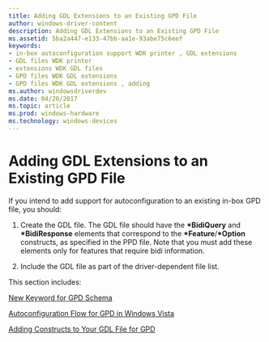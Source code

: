 ```yaml
---
title: Adding GDL Extensions to an Existing GPD File
author: windows-driver-content
description: Adding GDL Extensions to an Existing GPD File
ms.assetid: 5ba2a447-e133-47bb-aa1e-93abe75c6eef
keywords:
- in-box autoconfiguration support WDK printer , GDL extensions
- GDL files WDK printer
- extensions WDK GDL files
- GPD files WDK GDL extensions
- GPD files WDK GDL extensions , adding
ms.author: windowsdriverdev
ms.date: 04/20/2017
ms.topic: article
ms.prod: windows-hardware
ms.technology: windows-devices
---
```


# Adding GDL Extensions to an Existing GPD File


If you intend to add support for autoconfiguration to an existing in-box GPD file, you should:

1.  Create the GDL file. The GDL file should have the **\*BidiQuery** and **\*BidiResponse** elements that correspond to the **\*Feature**/**\*Option** constructs, as specified in the PPD file. Note that you must add these elements only for features that require bidi information.

2.  Include the GDL file as part of the driver-dependent file list.

This section includes:

[New Keyword for GPD Schema](new-keyword-for-gpd-schema.md)

[Autoconfiguration Flow for GPD in Windows Vista](autoconfiguration-flow-for-gpd-in-windows-vista.md)

[Adding Constructs to Your GDL File for GPD](adding-constructs-to-your-gdl-file-for-gpd.md)

 

 




